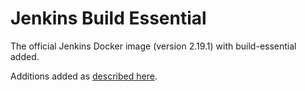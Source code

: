 # Jenkins Build Essential

The official Jenkins Docker image (version 2.19.1) with build-essential added.

Additions added as [described here](https://github.com/jenkinsci/docker#installing-more-tools).
